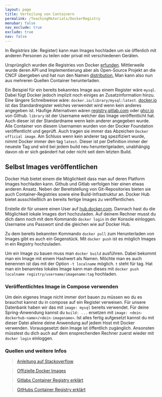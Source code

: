 ```yaml
---
layout: page
title: Verteilung von Containern
permalink: /TeachingMaterials/DockerRegistry
menubar: false
nav_exclude: true
exclude: true
nav: false
---
```


In *Registries* (de: Register) kann man Images hochladen um sie öffenlich mit anderen Personen zu teilen oder privat mit verschiedenen Geräten.

Ursprünglich wurden die Registries von Docker [erfunden](https://docs.docker.com/registry/). Mittlerweile wurde deren API und Implementierung aber als Open-Source Projekt an die CNCF übergeben und hat nun den Namen [distribution](https://distribution.github.io/distribution/), Man kann also nun aus mehreren Quellen Container herunterladen. 

Ein Beispiel für ein bereits bekanntes Image aus einem Register wäre `mysql`. Dabei fügt Docker jedoch implizit noch einiges an Zusatzinformation hinzu. Eine längere Schreibweise wäre: ``docker.io/library/mysql:latest``. [docker.io](http://docker.io) ist das Standardregister welches verwendet wird wenn kein anderes angegeben ist. Häufige Alternativen wären [registry.gitlab.com](http://registry.gitlab.com) oder [ghcr.io](http://ghcr.io) von Github. ``library`` ist der Username welcher das Image veröffentlicht hat. Auch dieser ist der Standardname wenn kein anderer angegeben wurde. Alle Container von diesem Usernamen wurden von der Docker Foundation veröffentlicht und geprüft. Auch tragen sie immer das Abzeichen `Docker official image`. Am Schluss wenn kein anderer tag spezifiziert wurde, nimmt Docker immer den tag `latest`. Dieser ist per Definition immer der neueste Tag und wird bei jedem build neu herunterlgeladen, unabhängig davon ob er sich geändert hat oder nicht seit dem letzten Build. 

## Selbst Images veröffentlichen

Docker Hub bietet einem die Möglichkeit dass man auf deren Platform Images hochladen kann. Github und Gitlab verfolgen hier einen etwas anderen Ansatz. Neben der Bereitstellung von Git-Repositories bieten sie auch Container-Registries sowie eine Build-Infrastruktur an. Docker Hub bietet ausschließlich an bereits fertige Images zu veröffentlichen. 

Erstelle dir für unsere einen User auf [hub.docker.com](https://hub.docker.com). Dannach hast du die Möglichkeit lokale Images dort hochzuladen. Auf deinem Rechner musst du dich dann noch mit dem Kommando ``docker login`` in der Konsole einloggen. Username uns Passwort sind die gleichen wie auf Docker Hub.

Zu dem bereits bekannten Kommando `docker pull` zum Herunterladen von Images gibt es auch ein Gegenstück. Mit ``docker push`` ist es möglich Images in ein Registry hochzuladen. 

Um ein Image zu bauen muss man ``docker build`` ausführen. Dabei bekommt man ein Image mit einem Hashwert als Namen. Möchte man es auch benennen ist das mit der Option ``-t localname`` möglich. ``t`` steht für tag. Hat man ein benanntes lokales Image kann man  dieses mit ``docker push localname registry/username/imagename:tag`` hochladen. 

### Veröffentlichtes Image in Compose verwenden
Um dein eigenes Image nicht immer dort bauen zu müssen wo du es brauchst kannst du in compose auf ein Register verweisen. Für unsere Datenbank haben wir das mit `image: mysql` bereits verwendet. Für deine Spring-Anwendung kannst du `build: ...` ersetzen mit `image: <dein-dockerhub-name>/<dein-imagename>`. Ist alles fertig aufgesetzt kannst du mit dieser Datei alleine deine Anwendung auf jedem Host mit Docker verwenden. Vorausgesetzt dein Image ist öffentlich zugänglich. Ansonsten müsstest du dich auch auf dem ensprechenden Rechner zuerst wieder mit `docker login` einloggen. 

<!-- todo latest erklären und ergänzen -->

### Quellen und weitere Infos 
> [Anleitung auf Stackoverflow](https://stackoverflow.com/questions/28349392/how-to-push-a-docker-image-to-a-private-repository)

> [Offizielle Docker Images](https://docs.docker.com/docker-hub/official_images/)

> [Gitlabs Container Registry erklärt](https://docs.gitlab.com/ee/user/packages/container_registry/)

> [GitHubs Container Registry erklärt](https://docs.github.com/en/packages/working-with-a-github-packages-registry/working-with-the-container-registry)
